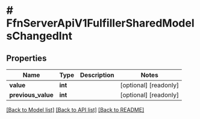 # # FfnServerApiV1FulfillerSharedModelsChangedInt

## Properties

Name | Type | Description | Notes
------------ | ------------- | ------------- | -------------
**value** | **int** |  | [optional] [readonly]
**previous_value** | **int** |  | [optional] [readonly]

[[Back to Model list]](../../README.md#models) [[Back to API list]](../../README.md#endpoints) [[Back to README]](../../README.md)
